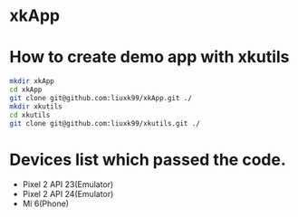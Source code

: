 # xkApp

# How to create demo app with xkutils

```bash
mkdir xkApp
cd xkApp
git clone git@github.com:liuxk99/xkApp.git ./
mkdir xkutils
cd xkutils
git clone git@github.com:liuxk99/xkutils.git ./
```

# Devices list which passed the code.
+ Pixel 2 API 23(Emulator)
+ Pixel 2 API 24(Emulator)
+ Mi 6(Phone)
